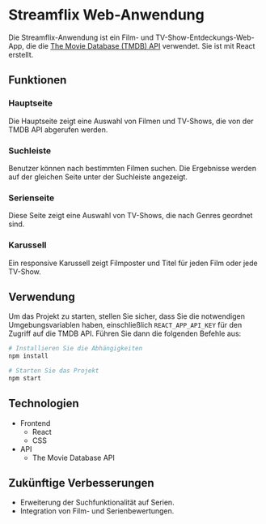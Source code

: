 # Streamflix Web-Anwendung

Die Streamflix-Anwendung ist ein Film- und TV-Show-Entdeckungs-Web-App, die die [The Movie Database (TMDB) API](https://developers.themoviedb.org/3/getting-started/introduction) verwendet. Sie ist mit React erstellt.

## Funktionen

### Hauptseite

Die Hauptseite zeigt eine Auswahl von Filmen und TV-Shows, die von der TMDB API abgerufen werden.

### Suchleiste

Benutzer können nach bestimmten Filmen suchen. Die Ergebnisse werden auf der gleichen Seite unter der Suchleiste angezeigt.

### Serienseite

Diese Seite zeigt eine Auswahl von TV-Shows, die nach Genres geordnet sind.

### Karussell

Ein responsive Karussell zeigt Filmposter und Titel für jeden Film oder jede TV-Show.

## Verwendung

Um das Projekt zu starten, stellen Sie sicher, dass Sie die notwendigen Umgebungsvariablen haben, einschließlich `REACT_APP_API_KEY` für den Zugriff auf die TMDB API. Führen Sie dann die folgenden Befehle aus:

```bash
# Installieren Sie die Abhängigkeiten
npm install

# Starten Sie das Projekt
npm start
```

## Technologien

- Frontend
  - React
  - CSS
- API
  - The Movie Database API

## Zukünftige Verbesserungen

- Erweiterung der Suchfunktionalität auf Serien.
- Integration von Film- und Serienbewertungen.
